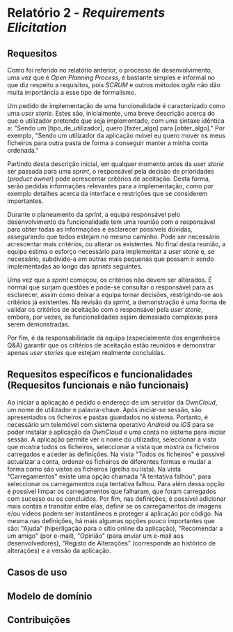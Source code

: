 # Relatório 2 - *Requirements Elicitation*

## Requesitos

Como foi referido no relatório anterior, o processo de desenvolvimento, uma vez que é *Open Planning Process*, é bastante simples e
informal no que diz respeito a requisitos, pois *SCRUM* e outros métodos *agile* não dão muita importância a esse tipo de formalismo.

Um pedido de implementação de uma funcionalidade é caracterizado como uma *user storie*. Estes são, inicialmente, uma breve descrição
acerca do que o utilizador pretende que seja implementado, com uma sintaxe idêntica a: 
"Sendo um [tipo_de_utilizador], quero [fazer_algo] para [obter_algo]." 
Por exemplo, "Sendo um utilizador da aplicação móvel eu quero mover os meus ficheiros para outra pasta de forma a conseguir manter a minha
conta ordenada."

Partindo desta descrição inicial, em qualquer momento antes da *user storie* ser passada para uma *sprint*, o responsável pela decisão
de prioridades (*product owner*) pode acrescentar critérios de aceitação. Desta forma, serão pedidas informações relevantes
para a implementação, como por exemplo detalhes acerca da interface e restrições que se considerem importantes. 

Durante o planeamento da *sprint*, a equipa responsável pelo desenvolvimento da funcionalidade tem uma reunião com o responsável para obter todas as informações
e esclarecer possíveis dúvidas, assegurando que todos estejam no mesmo caminho. Pode ser necessário acrescentar mais critérios, ou alterar os existentes.
No final desta reunião, a equipa estima o esforço necessário para implementar a *user storie* e, se necessário, subdivide-a em outras mais pequenas que possam ir sendo implementadas ao longo das *sprints* seguintes.

Uma vez que a *sprint* começou, os critérios não devem ser alterados. É normal que surjam questões e pode-se consultar o responsável 
para as esclarecer, assim como deixar a equipa tomar decisões, restrigindo-se aos critérios já existentes. 
Na revisão da *sprint*, a demonstração é uma forma de validar os critérios de aceitação com o responsável pela *user storie*, embora, por vezes, as funcionalidades sejam demasiado complexas para serem demonstradas. 

Por fim, é da responsabilidade da equipa (especialmente dos engenheiros Q&A) garantir que os critérios de aceitação estão reunidos e
demonstrar apenas *user stories* que estejam realmente concluídas.

## Requesitos específicos e funcionalidades (Requesitos funcionais e não funcionais)
Ao iniciar a aplicação é pedido o endereço de um servidor da *OwnCloud*, um nome de utilizador e palavra-chave. Após iniciar-se sessão, são apresentados os ficheiros e pastas guardados no sistema. Portanto, é necessário um telemóvel com sistema operativo *Android* ou *iOS* para se poder instalar a aplicação da *OwnCloud* e uma conta no sistema para iniciar sessão.
A aplicação permite ver o nome do utilizador, seleccionar a vista que mostra todos os ficheiros, seleccionar a vista que mostra os ficheiros carregados e aceder às definições. Na vista "Todos os ficheiros" é possível actualizar a conta, ordenar os ficheiros de diferentes formas e mudar a forma como são vistos os ficheiros (grelha ou lista). Na vista "Carregamentos" existe uma opção chamada "A tentativa falhou", para seleccionar os carregamentos cuja tentativa falhou. Para além dessa opção é possível limpar os carregamentos que falharam, que foram carregados com sucesso ou os concluídos. Por fim, nas definições, é possível adicionar mais contas e transitar entre elas, definir se os carregamentos de imagens e/ou vídeos podem ser instantâneos e proteger a aplicação por código. Na mesma nas definições, há mais algumas opções pouco importantes que são: "Ajuda" (hiperligação para o sítio online da aplicação), "Recomendar a um amigo" (por e-mail), "Opinião" (para enviar um e-mail aos desenvolvedores), "Registo de Alterações" (corresponde ao histórico de alterações) e a versão da aplicação.

## Casos de uso

## Modelo de domínio

## Contribuições
